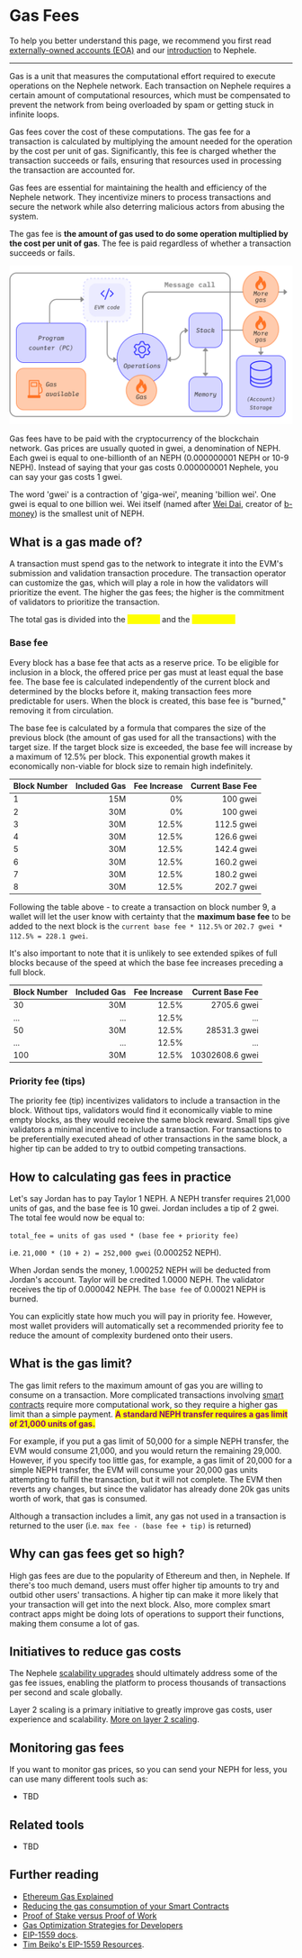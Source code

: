 # Gas Fees

To help you better understand this page, we recommend you first read [externally-owned accounts (EOA)](accounts.md) and our [introduction](../../../introduction/) to Nephele.

***

Gas is a unit that measures the computational effort required to execute operations on the Nephele network. Each transaction on Nephele requires a certain amount of computational resources, which must be compensated to prevent the network from being overloaded by spam or getting stuck in infinite loops.

Gas fees cover the cost of these computations. The gas fee for a transaction is calculated by multiplying the amount needed for the operation by the cost per unit of gas. Significantly, this fee is charged whether the transaction succeeds or fails, ensuring that resources used in processing the transaction are accounted for.

Gas fees are essential for maintaining the health and efficiency of the Nephele network. They incentivize miners to process transactions and secure the network while also deterring malicious actors from abusing the system.

The gas fee is **the amount of gas used to do some operation multiplied by the cost per unit of gas**. The fee is paid regardless of whether a transaction succeeds or fails.

![A diagram showing where gas is needed in EVM operations](../../blockchain-network/ethereum-stack-in-nephele/basics/gas.png)

Gas fees have to be paid with the cryptocurrency of the blockchain network. Gas prices are usually quoted in gwei, a denomination of NEPH. Each gwei is equal to one-billionth of an NEPH (0.000000001 NEPH or 10-9 NEPH). Instead of saying that your gas costs 0.000000001 Nephele, you can say your gas costs 1 gwei.

The word 'gwei' is a contraction of 'giga-wei', meaning 'billion wei'. One gwei is equal to one billion wei. Wei itself (named after [Wei Dai](https://wikipedia.org/wiki/Wei\_Dai), creator of [b-money](https://www.investopedia.com/terms/b/bmoney.asp)) is the smallest unit of NEPH.

## What is a gas made of? <a href="#how-are-gas-fees-calculated" id="how-are-gas-fees-calculated"></a>

A transaction must spend gas to the network to integrate it into the EVM's submission and validation transaction procedure. The transaction operator can customize the gas, which will play a role in how the validators will prioritize the event. The higher the gas fees; the higher is the commitment of validators to prioritize the transaction.

The total gas is divided into the <mark style="color:yellow;">base fee</mark> and the <mark style="color:yellow;">priority fee.</mark>&#x20;

### Base fee <a href="#base-fee" id="base-fee"></a>

Every block has a base fee that acts as a reserve price. To be eligible for inclusion in a block, the offered price per gas must at least equal the base fee. The base fee is calculated independently of the current block and determined by the blocks before it, making transaction fees more predictable for users. When the block is created, this base fee is "burned," removing it from circulation.&#x20;

The base fee is calculated by a formula that compares the size of the previous block (the amount of gas used for all the transactions) with the target size. If the target block size is exceeded, the base fee will increase by a maximum of 12.5% per block. This exponential growth makes it economically non-viable for block size to remain high indefinitely.

| Block Number | Included Gas | Fee Increase | Current Base Fee |
| ------------ | -----------: | -----------: | ---------------: |
| 1            |          15M |           0% |         100 gwei |
| 2            |          30M |           0% |         100 gwei |
| 3            |          30M |        12.5% |       112.5 gwei |
| 4            |          30M |        12.5% |       126.6 gwei |
| 5            |          30M |        12.5% |       142.4 gwei |
| 6            |          30M |        12.5% |       160.2 gwei |
| 7            |          30M |        12.5% |       180.2 gwei |
| 8            |          30M |        12.5% |       202.7 gwei |

Following the table above - to create a transaction on block number 9, a wallet will let the user know with certainty that the **maximum base fee** to be added to the next block is the `current base fee * 112.5%` or `202.7 gwei * 112.5% = 228.1 gwei`.

It's also important to note that it is unlikely to see extended spikes of full blocks because of the speed at which the base fee increases preceding a full block.

| Block Number | Included Gas | Fee Increase | Current Base Fee |
| ------------ | -----------: | -----------: | ---------------: |
| 30           |          30M |        12.5% |      2705.6 gwei |
| ...          |          ... |        12.5% |              ... |
| 50           |          30M |        12.5% |     28531.3 gwei |
| ...          |          ... |        12.5% |              ... |
| 100          |          30M |        12.5% |  10302608.6 gwei |

### Priority fee (tips) <a href="#priority-fee" id="priority-fee"></a>

The priority fee (tip) incentivizes validators to include a transaction in the block. Without tips, validators would find it economically viable to mine empty blocks, as they would receive the same block reward. Small tips give validators a minimal incentive to include a transaction. For transactions to be preferentially executed ahead of other transactions in the same block, a higher tip can be added to try to outbid competing transactions.

## How to calculating gas fees in practice <a href="#calculating-fees-in-practice" id="calculating-fees-in-practice"></a>

Let's say Jordan has to pay Taylor 1 NEPH. A NEPH transfer requires 21,000 units of gas, and the base fee is 10 gwei. Jordan includes a tip of 2 gwei. The total fee would now be equal to:

`total_fee = units of gas used * (base fee + priority fee)`

i.e. `21,000 * (10 + 2) = 252,000 gwei` (0.000252 NEPH).

When Jordan sends the money, 1.000252 NEPH will be deducted from Jordan's account. Taylor will be credited 1.0000 NEPH. The validator receives the tip of 0.000042 NEPH. The `base fee` of 0.00021 NEPH is burned.

You can explicitly state how much you will pay in priority fee. However, most wallet providers will automatically set a recommended priority fee to reduce the amount of complexity burdened onto their users.

## What is the gas limit? <a href="#what-is-gas-limit" id="what-is-gas-limit"></a>

The gas limit refers to the maximum amount of gas you are willing to consume on a transaction. More complicated transactions involving [smart contracts](smart-contracts.md) require more computational work, so they require a higher gas limit than a simple payment. <mark style="color:purple;">**A standard NEPH transfer requires a gas limit of 21,000 units of gas.**</mark>

For example, if you put a gas limit of 50,000 for a simple NEPH transfer, the EVM would consume 21,000, and you would return the remaining 29,000. However, if you specify too little gas, for example, a gas limit of 20,000 for a simple NEPH transfer, the EVM will consume your 20,000 gas units attempting to fulfill the transaction, but it will not complete. The EVM then reverts any changes, but since the validator has already done 20k gas units worth of work, that gas is consumed.

Although a transaction includes a limit, any gas not used in a transaction is returned to the user (i.e. `max fee - (base fee + tip)` is returned)

## Why can gas fees get so high? <a href="#why-can-gas-fees-get-so-high" id="why-can-gas-fees-get-so-high"></a>

High gas fees are due to the popularity of Ethereum and then, in Nephele. If there's too much demand, users must offer higher tip amounts to try and outbid other users' transactions. A higher tip can make it more likely that your transaction will get into the next block. Also, more complex smart contract apps might be doing lots of operations to support their functions, making them consume a lot of gas.

## Initiatives to reduce gas costs <a href="#initiatives-to-reduce-gas-costs" id="initiatives-to-reduce-gas-costs"></a>

The Nephele [scalability upgrades](../../../../roadmap/) should ultimately address some of the gas fee issues, enabling the platform to process thousands of transactions per second and scale globally.

Layer 2 scaling is a primary initiative to greatly improve gas costs, user experience and scalability. [More on layer 2 scaling](../../../../developers/docs/scaling/#layer-2-scaling).

## Monitoring gas fees <a href="#moitoring-gas-fees" id="moitoring-gas-fees"></a>

If you want to monitor gas prices, so you can send your NEPH for less, you can use many different tools such as:

* TBD

## Related tools <a href="#related-tools" id="related-tools"></a>

* TBD

## Further reading <a href="#further-reading" id="further-reading"></a>

* [Ethereum Gas Explained](https://defiprime.com/gas)
* [Reducing the gas consumption of your Smart Contracts](https://medium.com/coinmonks/8-ways-of-reducing-the-gas-consumption-of-your-smart-contracts-9a506b339c0a)
* [Proof of Stake versus Proof of Work](https://blockgeeks.com/guides/proof-of-work-vs-proof-of-stake/)
* [Gas Optimization Strategies for Developers](https://www.alchemy.com/overviews/solidity-gas-optimization)
* [EIP-1559 docs](https://eips.ethereum.org/EIPS/eip-1559).
* [Tim Beiko's EIP-1559 Resources](https://hackmd.io/@timbeiko/1559-resources).
